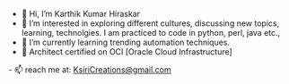 - 👋 Hi, I’m Karthik Kumar Hiraskar
- 👀 I’m interested in exploring different cultures, discussing new topics, learning, technolgies. I am practiced to code in python, perl, java etc., 
- 🌱 I’m currently learning trending automation techniques.
- 🌱 Architect certified on OCI [Oracle Cloud Infrastructure] 
<!--
- 💞️ I’m looking to collaborate on ...
--!>
- 📫 reach me at: <a href="mailto:KsiriCreations@gmail.com">KsiriCreations@gmail.com</a>


<!---
kk-hiraskar/kk-hiraskar is a ✨ special ✨ repository because its `README.md` (this file) appears on your GitHub profile.
You can click the Preview link to take a look at your changes.
--->

